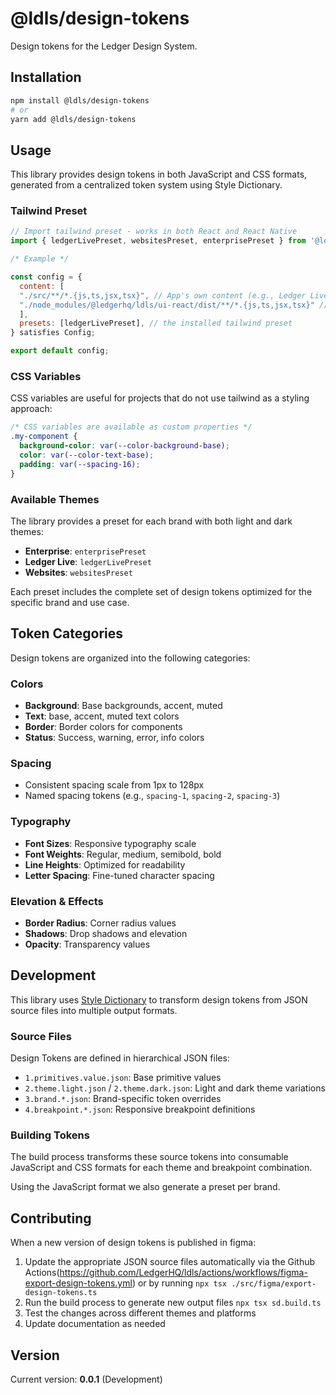 # @ldls/design-tokens

Design tokens for the Ledger Design System.

## Installation

```bash
npm install @ldls/design-tokens
# or
yarn add @ldls/design-tokens
```

## Usage

This library provides design tokens in both JavaScript and CSS formats, generated from a centralized token system using Style Dictionary.

### Tailwind Preset

```js
// Import tailwind preset - works in both React and React Native
import { ledgerLivePreset, websitesPreset, enterprisePreset } from '@ldls/design-tokens';

/* Example */

const config = {
  content: [
  "./src/**/*.{js,ts,jsx,tsx}", // App's own content (e.g., Ledger Live's specific screens/components)
  "./node_modules/@ledgerhq/ldls/ui-react/dist/**/*.{js,ts,jsx,tsx}" // Path to the installed Ledger UI Kit components
  ],
  presets: [ledgerLivePreset], // the installed tailwind preset
} satisfies Config;

export default config;


```

### CSS Variables

CSS variables are useful for projects that do not use tailwind as a styling approach:

```css
/* CSS variables are available as custom properties */
.my-component {
  background-color: var(--color-background-base);
  color: var(--color-text-base);
  padding: var(--spacing-16);
}
```

### Available Themes

The library provides a preset for each brand with both light and dark themes:

- **Enterprise**: `enterprisePreset`
- **Ledger Live**: `ledgerLivePreset`
- **Websites**: `websitesPreset`

Each preset includes the complete set of design tokens optimized for the specific brand and use case.

## Token Categories

Design tokens are organized into the following categories:

### Colors

- **Background**: Base backgrounds, accent, muted
- **Text**: base, accent, muted text colors
- **Border**: Border colors for components
- **Status**: Success, warning, error, info colors

### Spacing

- Consistent spacing scale from 1px to 128px
- Named spacing tokens (e.g., `spacing-1`, `spacing-2`, `spacing-3`)

### Typography

- **Font Sizes**: Responsive typography scale
- **Font Weights**: Regular, medium, semibold, bold
- **Line Heights**: Optimized for readability
- **Letter Spacing**: Fine-tuned character spacing

### Elevation & Effects

- **Border Radius**: Corner radius values
- **Shadows**: Drop shadows and elevation
- **Opacity**: Transparency values

## Development

This library uses [Style Dictionary](https://amzn.github.io/style-dictionary/) to transform design tokens from JSON source files into multiple output formats.

### Source Files

Design Tokens are defined in hierarchical JSON files:

- `1.primitives.value.json`: Base primitive values
- `2.theme.light.json` / `2.theme.dark.json`: Light and dark theme variations
- `3.brand.*.json`: Brand-specific token overrides
- `4.breakpoint.*.json`: Responsive breakpoint definitions

### Building Tokens

The build process transforms these source tokens into consumable JavaScript and CSS formats for each theme and breakpoint combination.

Using the JavaScript format we also generate a preset per brand.

## Contributing

When a new version of design tokens is published in figma:

1. Update the appropriate JSON source files automatically via the Github Actions(https://github.com/LedgerHQ/ldls/actions/workflows/figma-export-design-tokens.yml) or by running `npx tsx ./src/figma/export-design-tokens.ts`
2. Run the build process to generate new output files `npx tsx sd.build.ts`
3. Test the changes across different themes and platforms
4. Update documentation as needed

## Version

Current version: **0.0.1** (Development)
